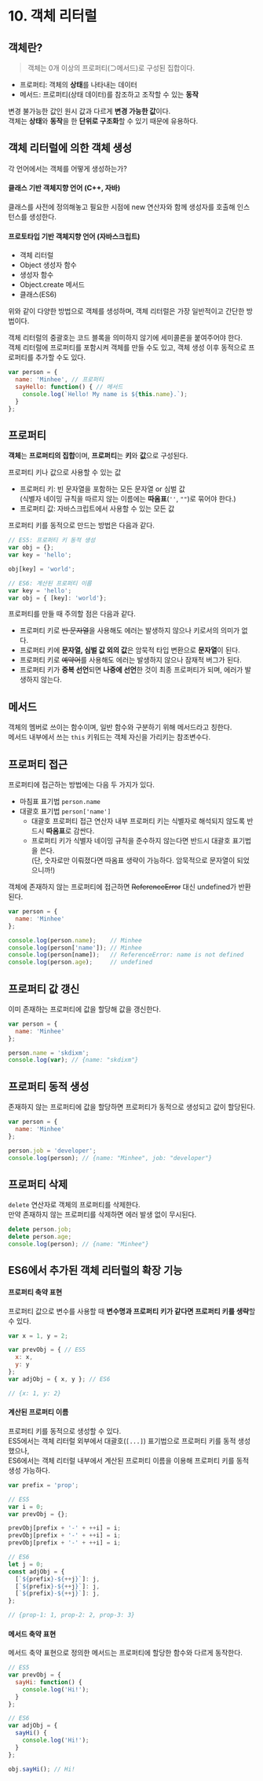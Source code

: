 # 10. 객체 리터럴
## 객체란?
> 객체는 0개 이상의 프로퍼티(⊃메서드)로 구성된 집합이다.      
      
- 프로퍼티: 객체의 **상태**를 나타내는 데이터      
- 메서드: 프로퍼티(상태 데이터)를 참조하고 조작할 수 있는 **동작**      
      
변경 불가능한 값인 원시 값과 다르게 **변경 가능한 값**이다.      
객체는 **상태**와 **동작**을 한 **단위로 구조화**할 수 있기 때문에 유용하다.      
      
## 객체 리터럴에 의한 객체 생성
각 언어에서는 객체를 어떻게 생성하는가?      
#### 클래스 기반 객체지향 언어 (C++, 자바)
클래스를 사전에 정의해놓고 필요한 시점에 new 연산자와 함께 생성자를 호출해 인스턴스를 생성한다.      
      
#### 프로토타입 기반 객체지향 언어 (자바스크립트)
- 객체 리터럴      
- Object 생성자 함수      
- 생성자 함수      
- Object.create 메서드      
- 클래스(ES6)      
      
위와 같이 다양한 방법으로 객체를 생성하며, 객체 리터럴은 가장 일반적이고 간단한 방법이다.      
      
객체 리터럴의 중괄호는 코드 블록을 의미하지 않기에 세미콜론을 붙여주어야 한다.      
객체 리터럴에 프로퍼티를 포함시켜 객체를 만들 수도 있고, 객체 생성 이후 동적으로 프로퍼티를 추가할 수도 있다.      
```js
var person = {
  name: 'Minhee', // 프로퍼티
  sayHello: function() { // 메서드
   	console.log(`Hello! My name is ${this.name}.`); 
  }
};
```
## 프로퍼티
**객체**는 **프로퍼티의 집합**이며, **프로퍼티**는 **키**와 **값**으로 구성된다.      
      
프로퍼티 키나 값으로 사용할 수 있는 값      
- 프로퍼티 키: 빈 문자열을 포함하는 모든 문자열 or 심벌 값      
          (식별자 네이밍 규칙을 따르지 않는 이름에는 **따옴표**(`''`, `""`)로 묶어야 한다.)      
- 프로퍼티 값: 자바스크립트에서 사용할 수 있는 모든 값      
      
프로퍼티 키를 동적으로 만드는 방법은 다음과 같다.      
```js
// ES5: 프로퍼티 키 동적 생성
var obj = {};
var key = 'hello';

obj[key] = 'world';
```
```js
// ES6: 계산된 프로퍼티 이름
var key = 'hello';
var obj = { [key]: 'world'};
```
프로퍼티를 만들 때 주의할 점은 다음과 같다.      
- 프로퍼티 키로 ~~빈 문자열~~을 사용해도 에러는 발생하지 않으나 키로서의 의미가 없다.      
- 프로퍼티 키에 **문자열, 심벌 값 외의 값**은 암묵적 타입 변환으로 **문자열**이 된다.      
- 프로퍼티 키로 ~~예약어~~를 사용해도 에러는 발생하지 않으나 잠재적 버그가 된다.      
- 프로퍼티 키가 **중복 선언**되면 **나중에 선언**한 것이 최종 프로퍼티가 되며, 에러가 발생하지 않는다.      
## 메서드
객체의 멤버로 쓰이는 함수이며, 일반 함수와 구분하기 위해 메서드라고 칭한다.      
메서드 내부에서 쓰는 `this` 키워드는 객체 자신을 가리키는 참조변수다.      
      
## 프로퍼티 접근
프로퍼티에 접근하는 방법에는 다음 두 가지가 있다.      
- 마침표 표기법 `person.name`      
- 대괄호 표기법 `person['name']`      
    - 대괄호 프로퍼티 접근 연산자 내부 프로퍼티 키는 식별자로 해석되지 않도록 반드시 **따옴표**로 감싼다.      
    - 프로퍼티 키가 식별자 네이밍 규칙을 준수하지 않는다면 반드시 대괄호 표기법을 쓴다.       
    (단, 숫자로만 이뤄졌다면 따옴표 생략이 가능하다. 암묵적으로 문자열이 되었으니까!)      
          
객체에 존재하지 않는 프로퍼티에 접근하면 ~~ReferenceError~~ 대신 undefined가 반환된다.      
```js
var person = {
  name: 'Minhee'
};

console.log(person.name);    // Minhee
console.log(person['name']); // Minhee
console.log(person[name]);   // ReferenceError: name is not defined
console.log(person.age);     // undefined
```

## 프로퍼티 값 갱신
이미 존재하는 프로퍼티에 값을 할당해 값을 갱신한다.      
```js
var person = {
  name: 'Minhee'
};

person.name = 'skdixm';
console.log(var); // {name: "skdixm"}
```

## 프로퍼티 동적 생성
존재하지 않는 프로퍼티에 값을 할당하면 프로퍼티가 동적으로 생성되고 값이 할당된다.      
```js
var person = {
  name: 'Minhee'
};

person.job = 'developer';
console.log(person); // {name: "Minhee", job: "developer"}
```

## 프로퍼티 삭제
`delete` 연산자로 객체의 프로퍼티를 삭제한다.       
만약 존재하지 않는 프로퍼티를 삭제하면 에러 발생 없이 무시된다.      
```js
delete person.job;
delete person.age;
console.log(person); // {name: "Minhee"}
```

## ES6에서 추가된 객체 리터럴의 확장 기능
#### 프로퍼티 축약 표현
프로퍼티 값으로 변수를 사용할 때 **변수명과 프로퍼티 키가 같다면 프로퍼티 키를 생략**할 수 있다.      
```js
var x = 1, y = 2;

var prevObj = { // ES5
  x: x,
  y: y
};
var adjObj = { x, y }; // ES6

// {x: 1, y: 2}
```
#### 계산된 프로퍼티 이름
프로퍼티 키를 동적으로 생성할 수 있다.      
ES5에서는 객체 리터럴 외부에서 대괄호(`[...]`) 표기법으로 프로퍼티 키를 동적 생성했으나,      
ES6에서는 객체 리터럴 내부에서 계산된 프로퍼티 이름을 이용해 프로퍼티 키를 동적 생성 가능하다.      
```js
var prefix = 'prop';

// ES5
var i = 0;
var prevObj = {};

prevObj[prefix + '-' + ++i] = i;
prevObj[prefix + '-' + ++i] = i;
prevObj[prefix + '-' + ++i] = i;

// ES6
let j = 0;
const adjObj = {
  [`${prefix}-${++j}`]: j,
  [`${prefix}-${++j}`]: j,
  [`${prefix}-${++j}`]: j,
};

// {prop-1: 1, prop-2: 2, prop-3: 3}
```

#### 메서드 축약 표현      
메서드 축약 표현으로 정의한 메서드는 프로퍼티에 할당한 함수와 다르게 동작한다.      
```js
// ES5
var prevObj = {
  sayHi: function() {
    console.log('Hi!'); 
  }
};

// ES6
var adjObj = {
  sayHi() {
    console.log('Hi!'); 
  }
};

obj.sayHi(); // Hi!
```
